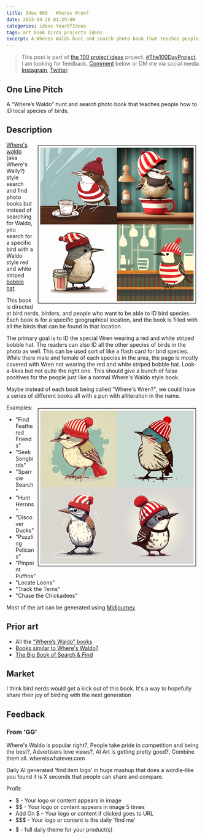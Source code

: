 ```yaml
---
title: Idea 089 - Wheres Wren?
date: 2023-04-26 01:29:00
categories: ideas YearOfIdeas
tags: art book birds projects ideas
excerpt: A Wheres Waldo hunt and search photo book that teaches people how to ID local species of birds.
---
```


> This post is part of [the 100 project ideas](https://blog.abluestar.com/projects/2023-100-ideas/) project. [#The100DayProject](https://www.the100dayproject.org/). I am looking for feedback. <a href='#utterances-comments'>Comment</a> below or DM me via social media <a href="https://instagram.com/funvill" rel="nofollow noopener noreferrer"><i class="fab fa-fw fa-instagram" aria-hidden="true"></i><span class="label">Instagram</span></a>, <a href="https://twitter.com/funvill" rel="nofollow noopener noreferrer"><i class="fab fa-fw fa-twitter" aria-hidden="true"></i><span class="label">Twitter</span></a>.

## One Line Pitch

A “Where’s Waldo” hunt and search photo book that teaches people how to ID local species of birds.

## Description

<img src='\public\uploads\2023\wheres-wren.png' alt='bird, wren, Wearing a Wheres waldo red and white striped bobble hat, horizontal stripes, vector, cartoon, in a cafe' title='bird, wren, Wearing a Wheres waldo red and white striped bobble hat, horizontal stripes, vector, cartoon, in a cafe' style="float: right; max-width: 400px; margin: 10px; border: 1px solid black; padding: 5px">[Where's waldo](https://en.wikipedia.org/wiki/Where%27s_Wally%3F) (aka Where's Wally?) style search and find photo books but instead of searching for Waldo, you search for a specific bird with a Waldo style red and white striped [bobble hat](https://en.wikipedia.org/wiki/Knit_cap).

This book is directed at bird nerds, birders, and people who want to be able to ID bird species. Each book is for a specific geographical location, and the book is filled with all the birds that can be found in that location.

The primary goal is to ID the special Wren wearing a red and white striped bobble hat. The readers can also ID all the other species of birds in the photo as well. This can be used sort of like a flash card for bird species. While there male and female of each species in the area, the page is mostly covered with Wren not wearing the red and white striped bobble hat. Look-a-likes but not quite the right one. This should give a bunch of false positives for the people just like a normal Where's Waldo style book.

Maybe instead of each book being called "Where's Wren?", we could have a series of different books all with a pun with alliteration in the name.

<img src='\public\uploads\2023\wheres-wren2.png' alt='bird, wren, Wearing a Wheres waldo red and white striped bobble hat, horizontal stripes, vector, cartoon, in a cafe' title='bird, wren, Wearing a Wheres waldo red and white striped bobble hat, horizontal stripes, vector, cartoon, in a cafe' style="float: right; max-width: 400px; margin: 10px; border: 1px solid black; padding: 5px">Examples:

- "Find Feathered Friends"
- "Seek Songbirds"
- "Sparrow Search"
- "Hunt Herons"
- "Discover Ducks"
- "Puzzling Pelicans"
- "Pinpoint Puffins"
- "Locate Loons"
- "Track the Terns"
- "Chase the Chickadees"

Most of the art can be generated using [Midjourney](https://www.midjourney.com/app/)

## Prior art

- All the [“Where’s Waldo” books](https://en.wikipedia.org/wiki/Where%27s_Wally%3F_(book))
- [Books similar to Where's Waldo?](https://www.goodreads.com/book/similar/1760187-where-s-waldo)
- [The Big Book of Search & Find](https://www.amazon.ca/dp/1628856831)

## Market

I think bird nerds would get a kick out of this book. It's a way to hopefully share their joy of birding with the next generation

## Feedback

### From 'GG'

Where's Waldo is popular right?, People take pride in competition and being the best?, Advertisers love views?, AI Art is getting pretty good?, Combine them all. whereiswhatever.com

Daily AI generated 'find item logo' in huge mashup that does a wordle-like you found it is X seconds that people can share and compare.

Profit:

- $ - Your logo or content appears in image
- $$ - Your logo or content appears in image 5 times
- Add On $ - Your logo or content if clicked goes to URL
- $$$ - Your logo or content is the daily 'find me'
- $$$$$ - full daily theme for your product(s)
